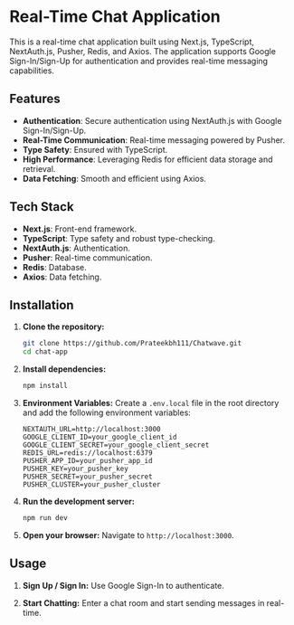 # Real-Time Chat Application

This is a real-time chat application built using Next.js, TypeScript, NextAuth.js, Pusher, Redis, and Axios. The application supports Google Sign-In/Sign-Up for authentication and provides real-time messaging capabilities.

## Features

- **Authentication**: Secure authentication using NextAuth.js with Google Sign-In/Sign-Up.
- **Real-Time Communication**: Real-time messaging powered by Pusher.
- **Type Safety**: Ensured with TypeScript.
- **High Performance**: Leveraging Redis for efficient data storage and retrieval.
- **Data Fetching**: Smooth and efficient using Axios.

## Tech Stack

- **Next.js**: Front-end framework.
- **TypeScript**: Type safety and robust type-checking.
- **NextAuth.js**: Authentication.
- **Pusher**: Real-time communication.
- **Redis**: Database.
- **Axios**: Data fetching.

## Installation

1. **Clone the repository:**

   ```bash
   git clone https://github.com/Prateekbh111/Chatwave.git
   cd chat-app
   ```

2. **Install dependencies:**

   ```bash
   npm install
   ```

3. **Environment Variables:**
   Create a `.env.local` file in the root directory and add the following environment variables:

   ```plaintext
   NEXTAUTH_URL=http://localhost:3000
   GOOGLE_CLIENT_ID=your_google_client_id
   GOOGLE_CLIENT_SECRET=your_google_client_secret
   REDIS_URL=redis://localhost:6379
   PUSHER_APP_ID=your_pusher_app_id
   PUSHER_KEY=your_pusher_key
   PUSHER_SECRET=your_pusher_secret
   PUSHER_CLUSTER=your_pusher_cluster
   ```

4. **Run the development server:**

   ```bash
   npm run dev
   ```

5. **Open your browser:**
   Navigate to `http://localhost:3000`.

## Usage

1. **Sign Up / Sign In:**
   Use Google Sign-In to authenticate.

2. **Start Chatting:**
   Enter a chat room and start sending messages in real-time.
